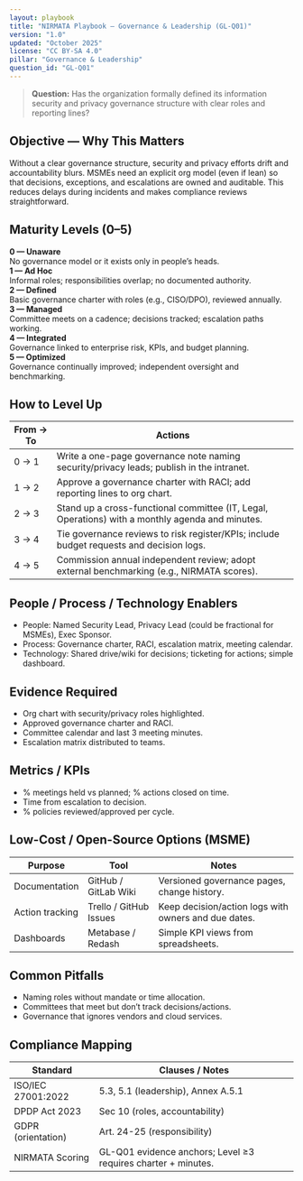 ```yaml
---
layout: playbook
title: "NIRMATA Playbook — Governance & Leadership (GL-Q01)"
version: "1.0"
updated: "October 2025"
license: "CC BY-SA 4.0"
pillar: "Governance & Leadership"
question_id: "GL-Q01"
---
```


> **Question:** Has the organization formally defined its information security and privacy governance structure with clear roles and reporting lines?

## Objective — Why This Matters
Without a clear governance structure, security and privacy efforts drift and accountability blurs. MSMEs need an explicit org model (even if lean) so that decisions, exceptions, and escalations are owned and auditable. This reduces delays during incidents and makes compliance reviews straightforward.

## Maturity Levels (0–5)
<div class="levels-grid">
  <div class="level level-0"><strong>0 — Unaware</strong><br>No governance model or it exists only in people’s heads.</div>
  <div class="level level-1"><strong>1 — Ad Hoc</strong><br>Informal roles; responsibilities overlap; no documented authority.</div>
  <div class="level level-2"><strong>2 — Defined</strong><br>Basic governance charter with roles (e.g., CISO/DPO), reviewed annually.</div>
  <div class="level level-3"><strong>3 — Managed</strong><br>Committee meets on a cadence; decisions tracked; escalation paths working.</div>
  <div class="level level-4"><strong>4 — Integrated</strong><br>Governance linked to enterprise risk, KPIs, and budget planning.</div>
  <div class="level level-5"><strong>5 — Optimized</strong><br>Governance continually improved; independent oversight and benchmarking.</div>
</div>

## How to Level Up

| From → To | Actions |
|---|---|
|0 → 1 | Write a one-page governance note naming security/privacy leads; publish in the intranet. |
|1 → 2 | Approve a governance charter with RACI; add reporting lines to org chart. |
|2 → 3 | Stand up a cross-functional committee (IT, Legal, Operations) with a monthly agenda and minutes. |
|3 → 4 | Tie governance reviews to risk register/KPIs; include budget requests and decision logs. |
|4 → 5 | Commission annual independent review; adopt external benchmarking (e.g., NIRMATA scores). |

## People / Process / Technology Enablers
- People: Named Security Lead, Privacy Lead (could be fractional for MSMEs), Exec Sponsor.
- Process: Governance charter, RACI, escalation matrix, meeting calendar.
- Technology: Shared drive/wiki for decisions; ticketing for actions; simple dashboard.

## Evidence Required
- Org chart with security/privacy roles highlighted.
- Approved governance charter and RACI.
- Committee calendar and last 3 meeting minutes.
- Escalation matrix distributed to teams.

## Metrics / KPIs
- % meetings held vs planned; % actions closed on time.
- Time from escalation to decision.
- % policies reviewed/approved per cycle.

## Low-Cost / Open-Source Options (MSME)

| Purpose | Tool | Notes |
|---|---|---|
|Documentation | GitHub / GitLab Wiki | Versioned governance pages, change history. |
|Action tracking | Trello / GitHub Issues | Keep decision/action logs with owners and due dates. |
|Dashboards | Metabase / Redash | Simple KPI views from spreadsheets. |

## Common Pitfalls
- Naming roles without mandate or time allocation.
- Committees that meet but don’t track decisions/actions.
- Governance that ignores vendors and cloud services.

## Compliance Mapping

| Standard | Clauses / Notes |
|---|---|
|ISO/IEC 27001:2022 | 5.3, 5.1 (leadership), Annex A.5.1 |
|DPDP Act 2023 | Sec 10 (roles, accountability) |
|GDPR (orientation) | Art. 24-25 (responsibility) |
|NIRMATA Scoring | GL-Q01 evidence anchors; Level ≥3 requires charter + minutes.
